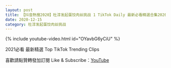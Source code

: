 ```yaml
---
layout: post
title: 【抖音熱搜2020】杜淳发起蛋饺肉丝挑战 1 TikTok Daily 最新必看精選合集2020 12 15
date: 2020-12-15
category: 杜淳发起蛋饺肉丝挑战
---
```


{% include youtube-video.html id="OYavbG6yCiU" %}

2021必看 最新精選 Top TikTok Trending Clips

喜歡請點贊轉發加訂閱 Like & Subscribe：[YouTube](https://www.youtube.com/channel/UCAoR7VcanIPd04uEq_GIylA/videos)

